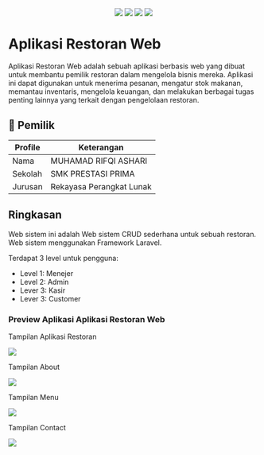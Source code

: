 <p align="center">
<img align="center" src="http://ForTheBadge.com/images/badges/built-with-love.svg"> <img align="center" src="http://ForTheBadge.com/images/badges/uses-html.svg"> <img align="center" src="http://ForTheBadge.com/images/badges/makes-people-smile.svg"> <img align="center" src="http://ForTheBadge.com/images/badges/built-by-developers.svg">
</p>

# Aplikasi Restoran Web 
Aplikasi Restoran Web adalah sebuah aplikasi berbasis web yang dibuat untuk membantu pemilik restoran dalam mengelola bisnis mereka. Aplikasi ini dapat digunakan untuk menerima pesanan, mengatur stok makanan, memantau inventaris, mengelola keuangan, dan melakukan berbagai tugas penting lainnya yang terkait dengan pengelolaan restoran.

## 🧑 Pemilik

| Profile | Keterangan  |
|---------|--------------|
| Nama    | MUHAMAD RIFQI ASHARI |
| Sekolah | SMK PRESTASI PRIMA |
| Jurusan | Rekayasa Perangkat Lunak |

 
## Ringkasan

Web sistem ini adalah Web sistem CRUD sederhana untuk sebuah restoran. Web sistem menggunakan Framework Laravel.

Terdapat 3 level untuk pengguna:
- Level 1: Menejer
- Level 2: Admin
- Lever 3: Kasir
- Lever 3: Customer

<h3>Preview Aplikasi Aplikasi Restoran Web</h3>
<p>Tampilan Aplikasi Restoran</p>
<img src="https://github.com/MuhamadRifqiAshari/Aplikasi-Restoran-Web/blob/main/Dokumentasi/Tampilan%20Aplikasi%20Rstoran.png">

<p>Tampilan About</p>
<img src="https://github.com/MuhamadRifqiAshari/Aplikasi-Restoran-Web/blob/main/Dokumentasi/Tampilan%20About.png">

<p>Tampilan Menu</p>
<img src="https://github.com/MuhamadRifqiAshari/Aplikasi-Restoran-Web/blob/main/Dokumentasi/Tampilan%20Menu.png">

<p>Tampilan Contact</p>
<img src="https://github.com/MuhamadRifqiAshari/Aplikasi-Restoran-Web/blob/main/Dokumentasi/Tampilan%20Contact.png">
